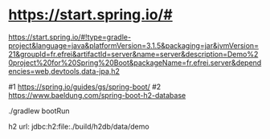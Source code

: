 # https://start.spring.io/#

https://start.spring.io/#!type=gradle-project&language=java&platformVersion=3.1.5&packaging=jar&jvmVersion=21&groupId=fr.efrei&artifactId=server&name=server&description=Demo%20project%20for%20Spring%20Boot&packageName=fr.efrei.server&dependencies=web,devtools,data-jpa,h2



#1 https://spring.io/guides/gs/spring-boot/
#2 https://www.baeldung.com/spring-boot-h2-database

./gradlew bootRun

h2 url: jdbc:h2:file:./build/h2db/data/demo

